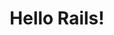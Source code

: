 ---
title: Hello Rails!
description: How to become a Rails developer without understanding a single damn thing
---